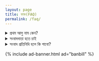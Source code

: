 ```yaml
---
layout: page
title: ফাক(FAQ)
permalink: /faq/
---
```


<details>
<summary>
প্রথম আলু নাম কেন?
</summary>
বাংলাদেশের বর্তমান প্রধান খাদ্য ভাত। ভাত আসে চাল থেকে, চাল আসে ধান থেকে। ধান উৎপাদনের জন্য প্রয়োজন হয় প্রচুর বীজ, সার, পানি ও পরিশ্রম। অন্যদিকে আলু উৎপাদনে তেমন খরচ নেই বললেই চলে। এছাড়াও চালের বাজারমূল্য আলুর থেকে বহুগুণ বেশি। এসব কারণেই আমরা বিশ্বাস করি আলুই হয়ে উঠবে বাংলাদেশের আগামী দিনের প্রধান ও প্রথম খাদ্য, আরেক কথায়, <b>প্রথম আলু</b>। 
</details>

<details>
<summary>
সংবাদদাতা হতে চাই
</summary>
অসংখ্য ধন্যবাদ প্রথম আলুর ছায়াতলে আসার আগ্রহ প্রকাশের জন্য। সংবাদ প্রতিনিধি হতে চাইলে অনুগ্রহপূর্বক ফেসবুক পেজে যোগাযোগ করুন।
</details>
<details>
<summary>
সংবাদ প্রতিনিধি হলে কি পাবো?
</summary>
<ul>            <li>ক্যামেরা (আপনার ফোনের)</li>
                                                <li>কমিটির সদস্যদের সমান সম্মানী (৳০.০০/মাস)</li>
                                                <li>খ্যাতি</li>
                                                <li>কিউট সঙ্গী(নী) (কাল্পনিক)</li>
                                                <li>এবং আরো অনেক কিছু!</li>
											  </ul>
</details>

{% include ad-banner.html ad="banbill" %}
